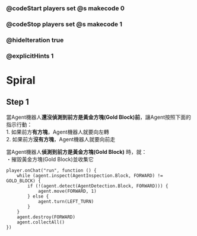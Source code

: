 ### @codeStart players set @s makecode 0
### @codeStop players set @s makecode 1

### @hideIteration true 
### @explicitHints 1


# Spiral

## Step 1
<p>
當Agent機器人<strong>還沒偵測到前方是黃金方塊(Gold Block)前</strong>，讓Agent按照下面的指示行動：<br>
1. 如果前方<strong>有方塊</strong>，Agent機器人就要向左轉<br>
2. 如果前方<strong>沒有方塊</strong>，Agent機器人就要向前走
</p>
<p>
當Agent機器人<strong>偵測到前方是黃金方塊(Gold Block)</strong> 時，就：<br>
・摧毀黃金方塊(Gold Block)並收集它
</p>

```ghost
player.onChat("run", function () {
    while (agent.inspect(AgentInspection.Block, FORWARD) != GOLD_BLOCK) {
        if (!(agent.detect(AgentDetection.Block, FORWARD))) {
            agent.move(FORWARD, 1)
        } else {
            agent.turn(LEFT_TURN)
        }
    }
    agent.destroy(FORWARD)
    agent.collectAll()
})
```
